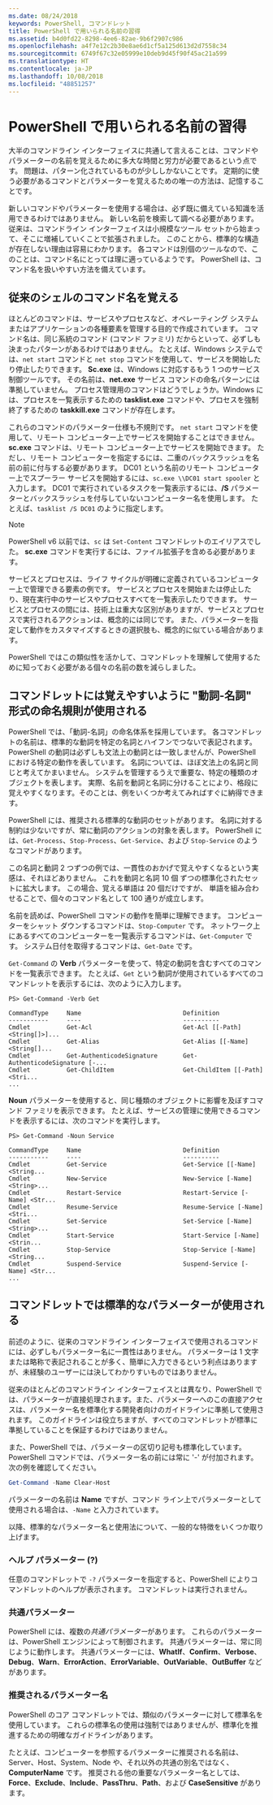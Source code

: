 ```yaml
---
ms.date: 08/24/2018
keywords: PowerShell, コマンドレット
title: PowerShell で用いられる名前の習得
ms.assetid: b4d0fd22-8298-4ee6-82ae-9b6f2907c986
ms.openlocfilehash: a4f7e12c2b30e8ae6d1cf5a125d613d2d7558c34
ms.sourcegitcommit: 6749f67c32e05999e10deb9d45f90f45ac21a599
ms.translationtype: HT
ms.contentlocale: ja-JP
ms.lasthandoff: 10/08/2018
ms.locfileid: "48851257"
---
```

# <a name="learning-powershell-names"></a>PowerShell で用いられる名前の習得

大半のコマンドライン インターフェイスに共通して言えることは、コマンドやパラメーターの名前を覚えるために多大な時間と労力が必要であるという点です。 問題は、パターン化されているものが少ししかないことです。 定期的に使う必要があるコマンドとパラメーターを覚えるための唯一の方法は、記憶することです。

新しいコマンドやパラメーターを使用する場合は、必ず既に備えている知識を活用できるわけではありません。 新しい名前を検索して調べる必要があります。 従来は、コマンドライン インターフェイスは小規模なツール セットから始まって、そこに増補していくことで拡張されました。 このことから、標準的な構造が存在しない理由は容易にわかります。
各コマンドは別個のツールなので、このことは、コマンド名にとっては理に適っているようです。 PowerShell は、コマンド名を扱いやすい方法を備えています。

## <a name="learning-command-names-in-traditional-shells"></a>従来のシェルのコマンド名を覚える

ほとんどのコマンドは、サービスやプロセスなど、オペレーティング システムまたはアプリケーションの各種要素を管理する目的で作成されています。 コマンド名は、同じ系統のコマンド (コマンド ファミリ) だからといって、必ずしも決まったパターンがあるわけではありません。 たとえば、Windows システムでは、`net start` コマンドと `net stop` コマンドを使用して、サービスを開始したり停止したりできます。 **Sc.exe** は、Windows に対応するもう 1 つのサービス制御ツールです。 その名前は、**net.exe** サービス コマンドの命名パターンには準拠していません。 プロセス管理用のコマンドはどうでしょうか。Windows には、プロセスを一覧表示するための **tasklist.exe** コマンドや、プロセスを強制終了するための **taskkill.exe** コマンドが存在します。

これらのコマンドのパラメーター仕様も不規則です。 `net start` コマンドを使用して、リモート コンピューター上でサービスを開始することはできません。 **sc.exe** コマンドは、リモート コンピューター上でサービスを開始できます。 ただし、リモート コンピューターを指定するには、二重のバックスラッシュを名前の前に付与する必要があります。 DC01 という名前のリモート コンピューター上でスプーラー サービスを開始するには、`sc.exe \\DC01 start spooler` と入力します。
DC01 で実行されているタスクを一覧表示するには、**/S** パラメーターとバックスラッシュを付与していないコンピューター名を使用します。 たとえば、`tasklist /S DC01` のように指定します。

> [!NOTE]
> PowerShell v6 以前では、`sc` は `Set-Content` コマンドレットのエイリアスでした。 **sc.exe** コマンドを実行するには、ファイル拡張子を含める必要があります。

サービスとプロセスは、ライフ サイクルが明確に定義されているコンピューター上で管理できる要素の例です。 サービスとプロセスを開始または停止したり、現在実行中のサービスやプロセスすべてを一覧表示したりできます。 サービスとプロセスの間には、技術上は重大な区別がありますが、サービスとプロセスで実行されるアクションは、概念的には同じです。 また、パラメーターを指定して動作をカスタマイズするときの選択肢も、概念的に似ている場合があります。

PowerShell ではこの類似性を活かして、コマンドレットを理解して使用するために知っておく必要がある個々の名前の数を減らしました。

## <a name="cmdlets-use-verb-noun-names-to-reduce-command-memorization"></a>コマンドレットには覚えやすいように "動詞-名詞" 形式の命名規則が使用される

PowerShell では、「動詞-名詞」の命名体系を採用しています。 各コマンドレットの名前は、標準的な動詞を特定の名詞とハイフンでつないで表記されます。 PowerShell の動詞は必ずしも文法上の動詞とは一致しませんが、PowerShell における特定の動作を表しています。 名詞については、ほぼ文法上の名詞と同じと考えてかまいません。 システムを管理するうえで重要な、特定の種類のオブジェクトを表します。 実際、名前を動詞と名詞に分けることにより、格段に覚えやすくなります。そのことは、例をいくつか考えてみればすぐに納得できます。

PowerShell には、推奨される標準的な動詞のセットがあります。 名詞に対する制約は少ないですが、常に動詞のアクションの対象を表します。 PowerShell には、`Get-Process`、`Stop-Process`、`Get-Service`、および `Stop-Service` のようなコマンドがあります。

この名詞と動詞 2 つずつの例では、一貫性のおかげで覚えやすくなるという実感は、それほどありません。 これを動詞と名詞 10 個 ずつの標準化されたセットに拡大します。 この場合、覚える単語は 20 個だけですが、
単語を組み合わせることで、個々のコマンド名として 100 通りが成立します。

名前を読めば、PowerShell コマンドの動作を簡単に理解できます。 コンピューターをシャット ダウンするコマンドは、`Stop-Computer` です。 ネットワーク上にあるすべてのコンピューターを一覧表示するコマンドは、`Get-Computer` です。 システム日付を取得するコマンドは、`Get-Date` です。

`Get-Command` の **Verb** パラメーターを使って、特定の動詞を含むすべてのコマンドを一覧表示できます。 たとえば、`Get` という動詞が使用されているすべてのコマンドレットを表示するには、次のように入力します。

```
PS> Get-Command -Verb Get

CommandType     Name                            Definition
-----------     ----                            ----------
Cmdlet          Get-Acl                         Get-Acl [[-Path] <String[]>]...
Cmdlet          Get-Alias                       Get-Alias [[-Name] <String[]...
Cmdlet          Get-AuthenticodeSignature       Get-AuthenticodeSignature [-...
Cmdlet          Get-ChildItem                   Get-ChildItem [[-Path] <Stri...
...
```

**Noun** パラメーターを使用すると、同じ種類のオブジェクトに影響を及ぼすコマンド ファミリを表示できます。 たとえば、サービスの管理に使用できるコマンドを表示するには、次のコマンドを実行します。

```
PS> Get-Command -Noun Service

CommandType     Name                            Definition
-----------     ----                            ----------
Cmdlet          Get-Service                     Get-Service [[-Name] <String...
Cmdlet          New-Service                     New-Service [-Name] <String>...
Cmdlet          Restart-Service                 Restart-Service [-Name] <Str...
Cmdlet          Resume-Service                  Resume-Service [-Name] <Stri...
Cmdlet          Set-Service                     Set-Service [-Name] <String>...
Cmdlet          Start-Service                   Start-Service [-Name] <Strin...
Cmdlet          Stop-Service                    Stop-Service [-Name] <String...
Cmdlet          Suspend-Service                 Suspend-Service [-Name] <Str...
...
```

## <a name="cmdlets-use-standard-parameters"></a>コマンドレットでは標準的なパラメーターが使用される

前述のように、従来のコマンドライン インターフェイスで使用されるコマンドには、必ずしもパラメーター名に一貫性はありません。 パラメーターは 1 文字または略称で表記されることが多く、簡単に入力できるという利点はありますが、未経験のユーザーには決してわかりすいものではありません。

従来のほとんどのコマンドライン インターフェイスとは異なり、PowerShell では、パラメーターが直接処理されます。また、パラメーターへのこの直接アクセスは、パラメーター名を標準化する開発者向けのガイドラインに準拠して使用されます。 このガイドラインは役立ちますが、すべてのコマンドレットが標準に準拠していることを保証するわけではありません。

また、PowerShell では、パラメーターの区切り記号も標準化しています。 PowerShell コマンドでは、パラメーター名の前には常に '-' が付加されます。 次の例を確認してください。

```powershell
Get-Command -Name Clear-Host
```

パラメーターの名前は **Name** ですが、コマンド ライン上でパラメーターとして使用される場合は、`-Name` と入力されています。

以降、標準的なパラメーター名と使用法について、一般的な特徴をいくつか取り上げます。

### <a name="the-help-parameter-"></a>ヘルプ パラメーター (?)

任意のコマンドレットで `-?` パラメーターを指定すると、PowerShell によりコマンドレットのヘルプが表示されます。
コマンドレットは実行されません。

### <a name="common-parameters"></a>共通パラメーター

PowerShell には、複数の*共通パラメーター*があります。 これらのパラメーターは、PowerShell エンジンによって制御されます。 共通パラメーターは、常に同じように動作します。 共通パラメーターには、**WhatIf**、**Confirm**、**Verbose**、**Debug**、**Warn**、**ErrorAction**、**ErrorVariable**、**OutVariable**、**OutBuffer** などがあります。

### <a name="recommended-parameter-names"></a>推奨されるパラメーター名

PowerShell のコア コマンドレットでは、類似のパラメーターに対して標準名を使用しています。 これらの標準名の使用は強制ではありませんが、標準化を推進するための明確なガイドラインがあります。

たとえば、コンピューターを参照するパラメーターに推奨される名前は、Server、Host、System、Node や、それ以外の共通の別名ではなく、**ComputerName** です。 推奨される他の重要なパラメーター名としては、**Force**、**Exclude**、**Include**、**PassThru**、**Path**、および **CaseSensitive** があります。